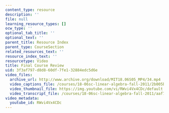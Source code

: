 ```yaml
---
content_type: resource
description: ''
file: null
learning_resource_types: []
ocw_type: ''
optional_tab_title: ''
optional_text: ''
parent_title: Resource Index
parent_type: CourseSection
related_resources_text: ''
resource_index_text: ''
resourcetype: Video
title: Final Course Review
uid: 3f3af797-d8d8-60df-7fe1-32884edc5d6e
video_files:
  archive_url: http://www.archive.org/download/MIT18.06S05_MP4/34.mp4
  video_captions_file: /courses/18-06sc-linear-algebra-fall-2011/2b005b0553525b3693ef6a5beca2036a_RWvi4Vx4CDc.vtt
  video_thumbnail_file: https://img.youtube.com/vi/RWvi4Vx4CDc/default.jpg
  video_transcript_file: /courses/18-06sc-linear-algebra-fall-2011/aaf7b61135ed6575e3d3cfe857a3946b_RWvi4Vx4CDc.pdf
video_metadata:
  youtube_id: RWvi4Vx4CDc
---
```

